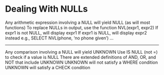 # Dealing With NULLs

Any arithmetic expression involving a NULL will yield NULL (as will most functions)
To replace NULLs in output, use the function NVL(expr1, expr2)
If expr1 is not NULL, will display expr1
If expr1 is NULL, will display expr2 instead
e.g., SELECT NVL(phone, ‘no phone given’) …

***

Any comparison involving a NULL will yield UNKNOWN
Use IS NULL (not =) to check if a value is NULL
There are extended definitions of AND, OR, and NOT that include UNKNOWN
UNKNOWN will not satisfy a WHERE condition
UNKNOWN will satisfy a CHECK condition
